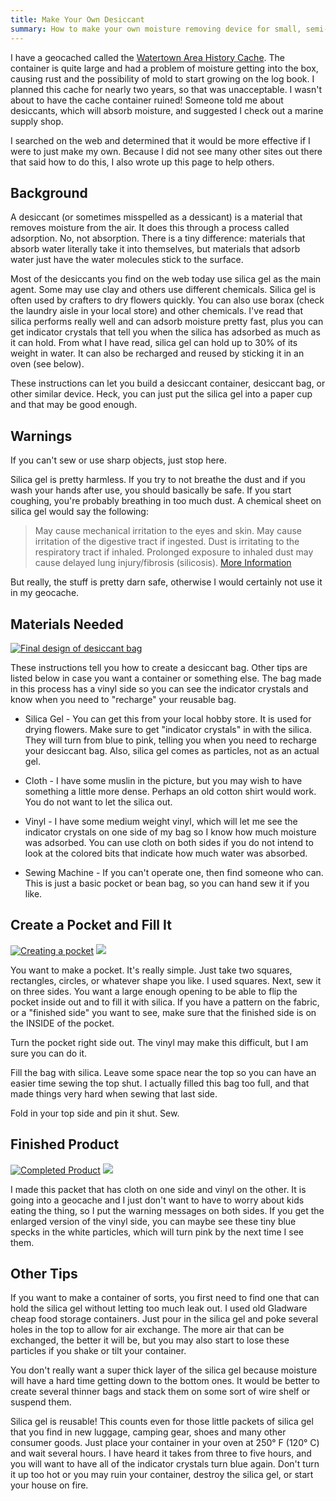 ```yaml
---
title: Make Your Own Desiccant
summary: How to make your own moisture removing device for small, semi-sealed containers.  You can use it in your tackle box, in a safe, or in a geocache.
---
```


I have a geocached called the [Watertown Area History Cache](http://www.geocaching.com/seek/cache_details.aspx?wp=GC128DJ).  The container is quite large and had a problem of moisture getting into the box, causing rust and the possibility of mold to start growing on the log book.  I planned this cache for nearly two years, so that was unacceptable.  I wasn't about to have the cache container ruined!  Someone told me about desiccants, which will absorb moisture, and suggested I check out a marine supply shop.

I searched on the web and determined that it would be more effective if I were to just make my own.  Because I did not see many other sites out there that said how to do this, I also wrote up this page to help others.


Background
----------

A desiccant (or sometimes misspelled as a dessicant) is a material that removes moisture from the air.  It does this through a process called adsorption.  No, not absorption.  There is a tiny difference:  materials that absorb water literally take it into themselves, but materials that adsorb water just have the water molecules stick to the surface.

Most of the desiccants you find on the web today use silica gel as the main agent.  Some may use clay and others use different chemicals.  Silica gel is often used by crafters to dry flowers quickly.  You can also use borax (check the laundry aisle in your local store) and other chemicals.  I've read that silica performs really well and can adsorb moisture pretty fast, plus you can get indicator crystals that tell you when the silica has adsorbed as much as it can hold.  From what I have read, silica gel can hold up to 30% of its weight in water.  It can also be recharged and reused by sticking it in an oven (see below).

These instructions can let you build a desiccant container, desiccant bag, or other similar device.  Heck, you can just put the silica gel into a paper cup and that may be good enough.


Warnings
--------

If you can't sew or use sharp objects, just stop here.

Silica gel is pretty harmless.  If you try to not breathe the dust and if you wash your hands after use, you should basically be safe.  If you start coughing, you're probably breathing in too much dust.  A chemical sheet on silica gel would say the following:

> May cause mechanical irritation to the eyes and skin.
> May cause irritation of the digestive tract if ingested.
> Dust is irritating to the respiratory tract if inhaled.
> Prolonged exposure to inhaled dust may cause delayed lung injury/fibrosis (silicosis).
> [More Information](http://www.atmos.umd.edu/~russ/MSDS/silicagel28200.html)

But really, the stuff is pretty darn safe, otherwise I would certainly not use it in my geocache.


Materials Needed
----------------

[![Final design of desiccant bag](pict1294b-thumb.jpg)](pict1294b.jpg)

These instructions tell you how to create a desiccant bag.  Other tips are listed below in case you want a container or something else.  The bag made in this process has a vinyl side so you can see the indicator crystals and know when you need to "recharge" your reusable bag.

* Silica Gel - You can get this from your local hobby store.  It is used for drying flowers.  Make sure to get "indicator crystals" in with the silica.  They will turn from blue to pink, telling you when you need to recharge your desiccant bag.  Also, silica gel comes as particles, not as an actual gel.

* Cloth - I have some muslin in the picture, but you may wish to have something a little more dense.  Perhaps an old cotton shirt would work.  You do not want to let the silica out.

* Vinyl - I have some medium weight vinyl, which will let me see the indicator crystals on one side of my bag so I know how much moisture was adsorbed.  You can use cloth on both sides if you do not intend to look at the colored bits that indicate how much water was absorbed.

* Sewing Machine - If you can't operate one, then find someone who can.  This is just a basic pocket or bean bag, so you can hand sew it if you like.


Create a Pocket and Fill It
---------------------------

[![Creating a pocket](pict1295b-thumb.jpg)](pict1295b.jpg) [![](pict1296b-thumb.jpg)](pict1296b.jpg)

You want to make a pocket.  It's really simple.  Just take two squares, rectangles, circles, or whatever shape you like.  I used squares.  Next, sew it on three sides.  You want a large enough opening to be able to flip the pocket inside out and to fill it with silica.  If you have a pattern on the fabric, or a "finished side" you want to see, make sure that the finished side is on the INSIDE of the pocket.

Turn the pocket right side out.  The vinyl may make this difficult, but I am sure you can do it.

Fill the bag with silica.  Leave some space near the top so you can have an easier time sewing the top shut.  I actually filled this bag too full, and that made things very hard when sewing that last side.

Fold in your top side and pin it shut.  Sew.


Finished Product
----------------

[![Completed Product](pict1297b-thumb.jpg)](pict1297b.jpg) [![](pict1298b-thumb.jpg)](pict1298b.jpg)

I made this packet that has cloth on one side and vinyl on the other.  It is going into a geocache and I just don't want to have to worry about kids eating the thing, so I put the warning messages on both sides.  If you get the enlarged version of the vinyl side, you can maybe see these tiny blue specks in the white particles, which will turn pink by the next time I see them.


Other Tips
----------

If you want to make a container of sorts, you first need to find one that can hold the silica gel without letting too much leak out.  I used old Gladware cheap food storage containers.  Just pour in the silica gel and poke several holes in the top to allow for air exchange.  The more air that can be exchanged, the better it will be, but you may also start to lose these particles if you shake or tilt your container.

You don't really want a super thick layer of the silica gel because moisture will have a hard time getting down to the bottom ones.  It would be better to create several thinner bags and stack them on some sort of wire shelf or suspend them.

Silica gel is reusable!  This counts even for those little packets of silica gel that you find in new luggage, camping gear, shoes and many other consumer goods.  Just place your container in your oven at 250° F (120° C) and wait several hours.  I have heard it takes from three to five hours, and you will want to have all of the indicator crystals turn blue again.  Don't turn it up too hot or you may ruin your container, destroy the silica gel, or start your house on fire.
